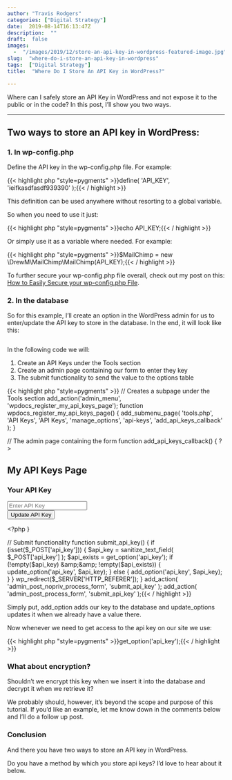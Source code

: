 ```yaml
---
author: "Travis Rodgers"
categories: ["Digital Strategy"]
date:  2019-08-14T16:13:47Z
description:  ""
draft:  false
images: 
  -  "/images/2019/12/store-an-api-key-in-wordpress-featured-image.jpg"
slug:  "where-do-i-store-an-api-key-in-wordpress"
tags:  ["Digital Strategy"]
title:  "Where Do I Store An API Key in WordPress?"

---
```


<div class="lead-paragraph"><span class="dropcap">W</span>here can I safely store an API Key in WordPress and not expose it to the public or in the code? In this post, I&#8217;ll show you two ways.</div><hr class="lead-hr">



<h2>Two ways to store an API key in WordPress:</h2>



<h3>1. In wp-config.php</h3>



<p>Define the API key in the wp-config.php file. For example:</p>



{{< highlight php "style=pygments" >}}define( 'API_KEY', 'ieifkasdfasdf939390' );{{< / highlight >}}



<p>This definition can be used anywhere without resorting to a global variable. </p>



<p>So when you need to use it just:</p>



{{< highlight php "style=pygments" >}}echo API_KEY;{{< / highlight >}}



<p>Or simply use it as a variable where needed. For example:</p>



{{< highlight php "style=pygments" >}}$MailChimp = new \DrewM\MailChimp\MailChimp(API_KEY);{{< / highlight >}}



<p>To further secure your wp-config.php file overall, check out my post on this:  <a rel="noreferrer noopener" aria-label="How to Easily Secure your wp-config.php File (opens in a new tab)" href="/easily-secure-wp-config-file" target="_blank">How to Easily Secure your wp-config.php File</a>. </p>



<h3>2. In the database</h3>



<p>So for this example, I&#8217;ll create an option in the WordPress admin for us to enter/update the API key to store in the database. In the end, it will look like this:</p>



<figure class="textcenter"><img src="/images/2019/12/store-an-api-key-in-wordpress.png" alt="" /></figure>



<p>In the following code we will:</p>



<ol><li>Create an API Keys under the Tools section</li><li>Create an admin page containing our form to enter they key</li><li>The submit functionality to send the value to the options table</li></ol>



{{< highlight php "style=pygments" >}}
// Creates a subpage under the Tools section
add_action('admin_menu', 'wpdocs_register_my_api_keys_page');
function wpdocs_register_my_api_keys_page() {
    add_submenu_page(
        'tools.php',
        'API Keys',
        'API Keys',
        'manage_options',
        'api-keys',
        'add_api_keys_callback' );
}
 
// The admin page containing the form
function add_api_keys_callback() { ?>
    <div class="wrap"><div id="icon-tools" class="icon32"></div>
        <h2>My API Keys Page</h2>
        <form action="<?php echo esc_url( admin_url('admin-post.php') ); ?>" method="POST">
            <h3>Your API Key</h3>
            <input type="text" name="api_key" placeholder="Enter API Key">
            <input type="hidden" name="action" value="process_form">			 
            <input type="submit" name="submit" id="submit" class="update-button button button-primary" value="Update API Key"  />
        </form> 
    </div>
    <?php
}

// Submit functionality
function submit_api_key() {
    if (isset($_POST['api_key'])) {
        $api_key = sanitize_text_field( $_POST['api_key'] );
        $api_exists = get_option('api_key');
        if (!empty($api_key) &amp;&amp; !empty($api_exists)) {
            update_option('api_key', $api_key);
        } else {
            add_option('api_key', $api_key);
        }
    }
    wp_redirect($_SERVER['HTTP_REFERER']);
}
add_action( 'admin_post_nopriv_process_form', 'submit_api_key' );
add_action( 'admin_post_process_form', 'submit_api_key' );{{< / highlight >}}



<p>Simply put, add_option adds our key to the database and update_options updates it when we already have a value there. </p>



<p>Now whenever we need to get access to the api key on our site we use:</p>



{{< highlight php "style=pygments" >}}get_option('api_key');{{< / highlight >}}



<h3>What about encryption?</h3>



<p>Shouldn&#8217;t we encrypt this key when we insert it into the database and decrypt it when we retrieve it?</p>



<p>We probably should, however, it&#8217;s beyond the scope and purpose of this tutorial. If you&#8217;d like an example, let me know down in the comments below and I&#8217;ll do a follow up post. </p>



<h3>Conclusion</h3>



<p>And there you have two ways to store an API key in WordPress. </p>



<p>Do you have a method by which you store api keys? I&#8217;d love to hear about it below.</p>



